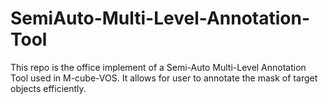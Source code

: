 # SemiAuto-Multi-Level-Annotation-Tool
This repo is the office implement of a Semi-Auto Multi-Level Annotation Tool used in M-cube-VOS. It allows for user to annotate the mask of target objects efficiently.
